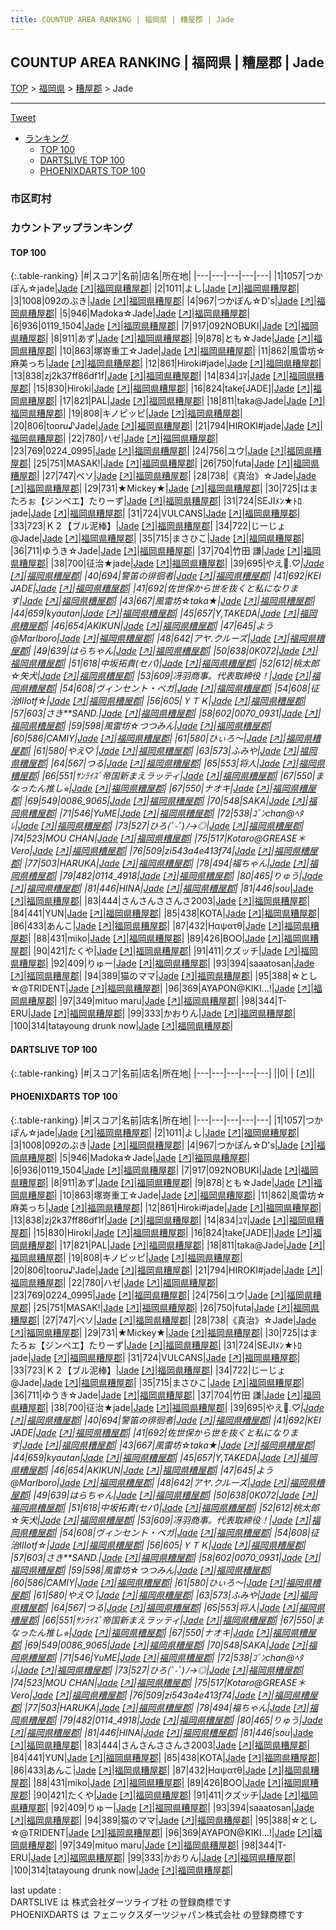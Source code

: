 ```yaml
---
title: COUNTUP AREA RANKING | 福岡県 | 糟屋郡 | Jade
---
```

## COUNTUP AREA RANKING | 福岡県 | 糟屋郡 | Jade

[TOP](/darts/rank/) > [福岡県](/darts/rank/福岡県/) > [糟屋郡](/darts/rank/福岡県/糟屋郡/) > Jade

___

<a href="https://twitter.com/share?ref_src=twsrc%5Etfw" data-text="COUNTUP AREA RANKING | 福岡県糟屋郡Jade" class="twitter-share-button" data-hashtags="DARTSLIVE,PHOENIXDARTS,darts,ダーツ" data-show-count="false">Tweet</a>

* [ランキング](#カウントアップランキング)
    * [TOP 100](#top-100)
    * [DARTSLIVE TOP 100](#dartslive-top-100)
    * [PHOENIXDARTS TOP 100](#phoenixdarts-top-100)

### 市区町村

<ul>

</ul>

### カウントアップランキング

#### TOP 100



{:.table-ranking}
|#|スコア|名前|店名|所在地|
|---|---|---|---|---|
|1|1057|<span class="rank-name-pd">つかぽん☆jade</span>|<a href="/darts/rank/shops/10288.html">Jade</a> <a href="https://vs.phoenixdarts.com/jp/shop/shopDetailInfo/s_10288?s_seq=10288">[↗]</a>|<a href="/darts/rank/福岡県/糟屋郡">福岡県糟屋郡</a>|
|2|1011|<span class="rank-name-pd">よし</span>|<a href="/darts/rank/shops/10288.html">Jade</a> <a href="https://vs.phoenixdarts.com/jp/shop/shopDetailInfo/s_10288?s_seq=10288">[↗]</a>|<a href="/darts/rank/福岡県/糟屋郡">福岡県糟屋郡</a>|
|3|1008|<span class="rank-name-pd">092のぶき</span>|<a href="/darts/rank/shops/10288.html">Jade</a> <a href="https://vs.phoenixdarts.com/jp/shop/shopDetailInfo/s_10288?s_seq=10288">[↗]</a>|<a href="/darts/rank/福岡県/糟屋郡">福岡県糟屋郡</a>|
|4|967|<span class="rank-name-pd">つかぽん☆D&#x27;s</span>|<a href="/darts/rank/shops/10288.html">Jade</a> <a href="https://vs.phoenixdarts.com/jp/shop/shopDetailInfo/s_10288?s_seq=10288">[↗]</a>|<a href="/darts/rank/福岡県/糟屋郡">福岡県糟屋郡</a>|
|5|946|<span class="rank-name-pd">Madoka☆Jade</span>|<a href="/darts/rank/shops/10288.html">Jade</a> <a href="https://vs.phoenixdarts.com/jp/shop/shopDetailInfo/s_10288?s_seq=10288">[↗]</a>|<a href="/darts/rank/福岡県/糟屋郡">福岡県糟屋郡</a>|
|6|936|<span class="rank-name-pd">0119_1504</span>|<a href="/darts/rank/shops/10288.html">Jade</a> <a href="https://vs.phoenixdarts.com/jp/shop/shopDetailInfo/s_10288?s_seq=10288">[↗]</a>|<a href="/darts/rank/福岡県/糟屋郡">福岡県糟屋郡</a>|
|7|917|<span class="rank-name-pd">092NOBUKI</span>|<a href="/darts/rank/shops/10288.html">Jade</a> <a href="https://vs.phoenixdarts.com/jp/shop/shopDetailInfo/s_10288?s_seq=10288">[↗]</a>|<a href="/darts/rank/福岡県/糟屋郡">福岡県糟屋郡</a>|
|8|911|<span class="rank-name-pd">あず</span>|<a href="/darts/rank/shops/10288.html">Jade</a> <a href="https://vs.phoenixdarts.com/jp/shop/shopDetailInfo/s_10288?s_seq=10288">[↗]</a>|<a href="/darts/rank/福岡県/糟屋郡">福岡県糟屋郡</a>|
|9|878|<span class="rank-name-pd">とも☆Jade</span>|<a href="/darts/rank/shops/10288.html">Jade</a> <a href="https://vs.phoenixdarts.com/jp/shop/shopDetailInfo/s_10288?s_seq=10288">[↗]</a>|<a href="/darts/rank/福岡県/糟屋郡">福岡県糟屋郡</a>|
|10|863|<span class="rank-name-pd">塚嵜重工☆Jade</span>|<a href="/darts/rank/shops/10288.html">Jade</a> <a href="https://vs.phoenixdarts.com/jp/shop/shopDetailInfo/s_10288?s_seq=10288">[↗]</a>|<a href="/darts/rank/福岡県/糟屋郡">福岡県糟屋郡</a>|
|11|862|<span class="rank-name-pd">風雷坊☆麻美っち</span>|<a href="/darts/rank/shops/10288.html">Jade</a> <a href="https://vs.phoenixdarts.com/jp/shop/shopDetailInfo/s_10288?s_seq=10288">[↗]</a>|<a href="/darts/rank/福岡県/糟屋郡">福岡県糟屋郡</a>|
|12|861|<span class="rank-name-pd">Hiroki#jade</span>|<a href="/darts/rank/shops/10288.html">Jade</a> <a href="https://vs.phoenixdarts.com/jp/shop/shopDetailInfo/s_10288?s_seq=10288">[↗]</a>|<a href="/darts/rank/福岡県/糟屋郡">福岡県糟屋郡</a>|
|13|838|<span class="rank-name-pd">zj2k37ff86df1f</span>|<a href="/darts/rank/shops/10288.html">Jade</a> <a href="https://vs.phoenixdarts.com/jp/shop/shopDetailInfo/s_10288?s_seq=10288">[↗]</a>|<a href="/darts/rank/福岡県/糟屋郡">福岡県糟屋郡</a>|
|14|834|<span class="rank-name-pd">ﾕﾏ</span>|<a href="/darts/rank/shops/10288.html">Jade</a> <a href="https://vs.phoenixdarts.com/jp/shop/shopDetailInfo/s_10288?s_seq=10288">[↗]</a>|<a href="/darts/rank/福岡県/糟屋郡">福岡県糟屋郡</a>|
|15|830|<span class="rank-name-pd">Hiroki</span>|<a href="/darts/rank/shops/10288.html">Jade</a> <a href="https://vs.phoenixdarts.com/jp/shop/shopDetailInfo/s_10288?s_seq=10288">[↗]</a>|<a href="/darts/rank/福岡県/糟屋郡">福岡県糟屋郡</a>|
|16|824|<span class="rank-name-pd">take[JADE]</span>|<a href="/darts/rank/shops/10288.html">Jade</a> <a href="https://vs.phoenixdarts.com/jp/shop/shopDetailInfo/s_10288?s_seq=10288">[↗]</a>|<a href="/darts/rank/福岡県/糟屋郡">福岡県糟屋郡</a>|
|17|821|<span class="rank-name-pd">PAL</span>|<a href="/darts/rank/shops/10288.html">Jade</a> <a href="https://vs.phoenixdarts.com/jp/shop/shopDetailInfo/s_10288?s_seq=10288">[↗]</a>|<a href="/darts/rank/福岡県/糟屋郡">福岡県糟屋郡</a>|
|18|811|<span class="rank-name-pd">taka@Jade</span>|<a href="/darts/rank/shops/10288.html">Jade</a> <a href="https://vs.phoenixdarts.com/jp/shop/shopDetailInfo/s_10288?s_seq=10288">[↗]</a>|<a href="/darts/rank/福岡県/糟屋郡">福岡県糟屋郡</a>|
|19|808|<span class="rank-name-pd">キノピッピ</span>|<a href="/darts/rank/shops/10288.html">Jade</a> <a href="https://vs.phoenixdarts.com/jp/shop/shopDetailInfo/s_10288?s_seq=10288">[↗]</a>|<a href="/darts/rank/福岡県/糟屋郡">福岡県糟屋郡</a>|
|20|806|<span class="rank-name-pd">tooru♪Jade</span>|<a href="/darts/rank/shops/10288.html">Jade</a> <a href="https://vs.phoenixdarts.com/jp/shop/shopDetailInfo/s_10288?s_seq=10288">[↗]</a>|<a href="/darts/rank/福岡県/糟屋郡">福岡県糟屋郡</a>|
|21|794|<span class="rank-name-pd">HIROKI#jade</span>|<a href="/darts/rank/shops/10288.html">Jade</a> <a href="https://vs.phoenixdarts.com/jp/shop/shopDetailInfo/s_10288?s_seq=10288">[↗]</a>|<a href="/darts/rank/福岡県/糟屋郡">福岡県糟屋郡</a>|
|22|780|<span class="rank-name-pd">ハゼ</span>|<a href="/darts/rank/shops/10288.html">Jade</a> <a href="https://vs.phoenixdarts.com/jp/shop/shopDetailInfo/s_10288?s_seq=10288">[↗]</a>|<a href="/darts/rank/福岡県/糟屋郡">福岡県糟屋郡</a>|
|23|769|<span class="rank-name-pd">0224_0995</span>|<a href="/darts/rank/shops/10288.html">Jade</a> <a href="https://vs.phoenixdarts.com/jp/shop/shopDetailInfo/s_10288?s_seq=10288">[↗]</a>|<a href="/darts/rank/福岡県/糟屋郡">福岡県糟屋郡</a>|
|24|756|<span class="rank-name-pd">ユウ</span>|<a href="/darts/rank/shops/10288.html">Jade</a> <a href="https://vs.phoenixdarts.com/jp/shop/shopDetailInfo/s_10288?s_seq=10288">[↗]</a>|<a href="/darts/rank/福岡県/糟屋郡">福岡県糟屋郡</a>|
|25|751|<span class="rank-name-pd">MASAK!</span>|<a href="/darts/rank/shops/10288.html">Jade</a> <a href="https://vs.phoenixdarts.com/jp/shop/shopDetailInfo/s_10288?s_seq=10288">[↗]</a>|<a href="/darts/rank/福岡県/糟屋郡">福岡県糟屋郡</a>|
|26|750|<span class="rank-name-pd">futa</span>|<a href="/darts/rank/shops/10288.html">Jade</a> <a href="https://vs.phoenixdarts.com/jp/shop/shopDetailInfo/s_10288?s_seq=10288">[↗]</a>|<a href="/darts/rank/福岡県/糟屋郡">福岡県糟屋郡</a>|
|27|747|<span class="rank-name-pd">ベソ</span>|<a href="/darts/rank/shops/10288.html">Jade</a> <a href="https://vs.phoenixdarts.com/jp/shop/shopDetailInfo/s_10288?s_seq=10288">[↗]</a>|<a href="/darts/rank/福岡県/糟屋郡">福岡県糟屋郡</a>|
|28|738|<span class="rank-name-pd">《真治》☆Jade</span>|<a href="/darts/rank/shops/10288.html">Jade</a> <a href="https://vs.phoenixdarts.com/jp/shop/shopDetailInfo/s_10288?s_seq=10288">[↗]</a>|<a href="/darts/rank/福岡県/糟屋郡">福岡県糟屋郡</a>|
|29|731|<span class="rank-name-pd">★Mickey★</span>|<a href="/darts/rank/shops/10288.html">Jade</a> <a href="https://vs.phoenixdarts.com/jp/shop/shopDetailInfo/s_10288?s_seq=10288">[↗]</a>|<a href="/darts/rank/福岡県/糟屋郡">福岡県糟屋郡</a>|
|30|725|<span class="rank-name-pd">はまたろぉ【ジンベエ】たりーず</span>|<a href="/darts/rank/shops/10288.html">Jade</a> <a href="https://vs.phoenixdarts.com/jp/shop/shopDetailInfo/s_10288?s_seq=10288">[↗]</a>|<a href="/darts/rank/福岡県/糟屋郡">福岡県糟屋郡</a>|
|31|724|<span class="rank-name-pd">SEJIﾒﾝ★ﾄﾛjade</span>|<a href="/darts/rank/shops/10288.html">Jade</a> <a href="https://vs.phoenixdarts.com/jp/shop/shopDetailInfo/s_10288?s_seq=10288">[↗]</a>|<a href="/darts/rank/福岡県/糟屋郡">福岡県糟屋郡</a>|
|31|724|<span class="rank-name-pd">VULCANS</span>|<a href="/darts/rank/shops/10288.html">Jade</a> <a href="https://vs.phoenixdarts.com/jp/shop/shopDetailInfo/s_10288?s_seq=10288">[↗]</a>|<a href="/darts/rank/福岡県/糟屋郡">福岡県糟屋郡</a>|
|33|723|<span class="rank-name-pd">Ｋ２【ブル泥棒】</span>|<a href="/darts/rank/shops/10288.html">Jade</a> <a href="https://vs.phoenixdarts.com/jp/shop/shopDetailInfo/s_10288?s_seq=10288">[↗]</a>|<a href="/darts/rank/福岡県/糟屋郡">福岡県糟屋郡</a>|
|34|722|<span class="rank-name-pd">じーじょ@Jade</span>|<a href="/darts/rank/shops/10288.html">Jade</a> <a href="https://vs.phoenixdarts.com/jp/shop/shopDetailInfo/s_10288?s_seq=10288">[↗]</a>|<a href="/darts/rank/福岡県/糟屋郡">福岡県糟屋郡</a>|
|35|715|<span class="rank-name-pd">まさひこ</span>|<a href="/darts/rank/shops/10288.html">Jade</a> <a href="https://vs.phoenixdarts.com/jp/shop/shopDetailInfo/s_10288?s_seq=10288">[↗]</a>|<a href="/darts/rank/福岡県/糟屋郡">福岡県糟屋郡</a>|
|36|711|<span class="rank-name-pd">ゆうき☆Jade</span>|<a href="/darts/rank/shops/10288.html">Jade</a> <a href="https://vs.phoenixdarts.com/jp/shop/shopDetailInfo/s_10288?s_seq=10288">[↗]</a>|<a href="/darts/rank/福岡県/糟屋郡">福岡県糟屋郡</a>|
|37|704|<span class="rank-name-pd"><span class="pro-icon-pd"></span>竹田 謙</span>|<a href="/darts/rank/shops/10288.html">Jade</a> <a href="https://vs.phoenixdarts.com/jp/shop/shopDetailInfo/s_10288?s_seq=10288">[↗]</a>|<a href="/darts/rank/福岡県/糟屋郡">福岡県糟屋郡</a>|
|38|700|<span class="rank-name-pd">征治★jade</span>|<a href="/darts/rank/shops/10288.html">Jade</a> <a href="https://vs.phoenixdarts.com/jp/shop/shopDetailInfo/s_10288?s_seq=10288">[↗]</a>|<a href="/darts/rank/福岡県/糟屋郡">福岡県糟屋郡</a>|
|39|695|<span class="rank-name-pd">やえ🌼.*♡</span>|<a href="/darts/rank/shops/10288.html">Jade</a> <a href="https://vs.phoenixdarts.com/jp/shop/shopDetailInfo/s_10288?s_seq=10288">[↗]</a>|<a href="/darts/rank/福岡県/糟屋郡">福岡県糟屋郡</a>|
|40|694|<span class="rank-name-pd">警笛の徘徊者</span>|<a href="/darts/rank/shops/10288.html">Jade</a> <a href="https://vs.phoenixdarts.com/jp/shop/shopDetailInfo/s_10288?s_seq=10288">[↗]</a>|<a href="/darts/rank/福岡県/糟屋郡">福岡県糟屋郡</a>|
|41|692|<span class="rank-name-pd">KEI JADE</span>|<a href="/darts/rank/shops/10288.html">Jade</a> <a href="https://vs.phoenixdarts.com/jp/shop/shopDetailInfo/s_10288?s_seq=10288">[↗]</a>|<a href="/darts/rank/福岡県/糟屋郡">福岡県糟屋郡</a>|
|41|692|<span class="rank-name-pd">佐世保から世を抜くと私になります</span>|<a href="/darts/rank/shops/10288.html">Jade</a> <a href="https://vs.phoenixdarts.com/jp/shop/shopDetailInfo/s_10288?s_seq=10288">[↗]</a>|<a href="/darts/rank/福岡県/糟屋郡">福岡県糟屋郡</a>|
|43|667|<span class="rank-name-pd">風雷坊☆taka★</span>|<a href="/darts/rank/shops/10288.html">Jade</a> <a href="https://vs.phoenixdarts.com/jp/shop/shopDetailInfo/s_10288?s_seq=10288">[↗]</a>|<a href="/darts/rank/福岡県/糟屋郡">福岡県糟屋郡</a>|
|44|659|<span class="rank-name-pd">kyautan</span>|<a href="/darts/rank/shops/10288.html">Jade</a> <a href="https://vs.phoenixdarts.com/jp/shop/shopDetailInfo/s_10288?s_seq=10288">[↗]</a>|<a href="/darts/rank/福岡県/糟屋郡">福岡県糟屋郡</a>|
|45|657|<span class="rank-name-pd">Y,TAKEDA</span>|<a href="/darts/rank/shops/10288.html">Jade</a> <a href="https://vs.phoenixdarts.com/jp/shop/shopDetailInfo/s_10288?s_seq=10288">[↗]</a>|<a href="/darts/rank/福岡県/糟屋郡">福岡県糟屋郡</a>|
|46|654|<span class="rank-name-pd">AKIKUN</span>|<a href="/darts/rank/shops/10288.html">Jade</a> <a href="https://vs.phoenixdarts.com/jp/shop/shopDetailInfo/s_10288?s_seq=10288">[↗]</a>|<a href="/darts/rank/福岡県/糟屋郡">福岡県糟屋郡</a>|
|47|645|<span class="rank-name-pd">よう@Marlboro</span>|<a href="/darts/rank/shops/10288.html">Jade</a> <a href="https://vs.phoenixdarts.com/jp/shop/shopDetailInfo/s_10288?s_seq=10288">[↗]</a>|<a href="/darts/rank/福岡県/糟屋郡">福岡県糟屋郡</a>|
|48|642|<span class="rank-name-pd">アヤ.クルーズ</span>|<a href="/darts/rank/shops/10288.html">Jade</a> <a href="https://vs.phoenixdarts.com/jp/shop/shopDetailInfo/s_10288?s_seq=10288">[↗]</a>|<a href="/darts/rank/福岡県/糟屋郡">福岡県糟屋郡</a>|
|49|639|<span class="rank-name-pd">はらちゃん</span>|<a href="/darts/rank/shops/10288.html">Jade</a> <a href="https://vs.phoenixdarts.com/jp/shop/shopDetailInfo/s_10288?s_seq=10288">[↗]</a>|<a href="/darts/rank/福岡県/糟屋郡">福岡県糟屋郡</a>|
|50|638|<span class="rank-name-pd">0K072</span>|<a href="/darts/rank/shops/10288.html">Jade</a> <a href="https://vs.phoenixdarts.com/jp/shop/shopDetailInfo/s_10288?s_seq=10288">[↗]</a>|<a href="/darts/rank/福岡県/糟屋郡">福岡県糟屋郡</a>|
|51|618|<span class="rank-name-pd">中坂拓貴(セパ)</span>|<a href="/darts/rank/shops/10288.html">Jade</a> <a href="https://vs.phoenixdarts.com/jp/shop/shopDetailInfo/s_10288?s_seq=10288">[↗]</a>|<a href="/darts/rank/福岡県/糟屋郡">福岡県糟屋郡</a>|
|52|612|<span class="rank-name-pd">桃太郎☆矢犬</span>|<a href="/darts/rank/shops/10288.html">Jade</a> <a href="https://vs.phoenixdarts.com/jp/shop/shopDetailInfo/s_10288?s_seq=10288">[↗]</a>|<a href="/darts/rank/福岡県/糟屋郡">福岡県糟屋郡</a>|
|53|609|<span class="rank-name-pd">冴羽商事。代表取締役！</span>|<a href="/darts/rank/shops/10288.html">Jade</a> <a href="https://vs.phoenixdarts.com/jp/shop/shopDetailInfo/s_10288?s_seq=10288">[↗]</a>|<a href="/darts/rank/福岡県/糟屋郡">福岡県糟屋郡</a>|
|54|608|<span class="rank-name-pd">ヴィンセント・ベガ</span>|<a href="/darts/rank/shops/10288.html">Jade</a> <a href="https://vs.phoenixdarts.com/jp/shop/shopDetailInfo/s_10288?s_seq=10288">[↗]</a>|<a href="/darts/rank/福岡県/糟屋郡">福岡県糟屋郡</a>|
|54|608|<span class="rank-name-pd">征治IIIotf☆</span>|<a href="/darts/rank/shops/10288.html">Jade</a> <a href="https://vs.phoenixdarts.com/jp/shop/shopDetailInfo/s_10288?s_seq=10288">[↗]</a>|<a href="/darts/rank/福岡県/糟屋郡">福岡県糟屋郡</a>|
|56|605|<span class="rank-name-pd">ＹＴＫ</span>|<a href="/darts/rank/shops/10288.html">Jade</a> <a href="https://vs.phoenixdarts.com/jp/shop/shopDetailInfo/s_10288?s_seq=10288">[↗]</a>|<a href="/darts/rank/福岡県/糟屋郡">福岡県糟屋郡</a>|
|57|603|<span class="rank-name-pd">さき**SAND.</span>|<a href="/darts/rank/shops/10288.html">Jade</a> <a href="https://vs.phoenixdarts.com/jp/shop/shopDetailInfo/s_10288?s_seq=10288">[↗]</a>|<a href="/darts/rank/福岡県/糟屋郡">福岡県糟屋郡</a>|
|58|602|<span class="rank-name-pd">0070_0931</span>|<a href="/darts/rank/shops/10288.html">Jade</a> <a href="https://vs.phoenixdarts.com/jp/shop/shopDetailInfo/s_10288?s_seq=10288">[↗]</a>|<a href="/darts/rank/福岡県/糟屋郡">福岡県糟屋郡</a>|
|59|598|<span class="rank-name-pd">風雷坊☆つつみん</span>|<a href="/darts/rank/shops/10288.html">Jade</a> <a href="https://vs.phoenixdarts.com/jp/shop/shopDetailInfo/s_10288?s_seq=10288">[↗]</a>|<a href="/darts/rank/福岡県/糟屋郡">福岡県糟屋郡</a>|
|60|586|<span class="rank-name-pd">CAMIY</span>|<a href="/darts/rank/shops/10288.html">Jade</a> <a href="https://vs.phoenixdarts.com/jp/shop/shopDetailInfo/s_10288?s_seq=10288">[↗]</a>|<a href="/darts/rank/福岡県/糟屋郡">福岡県糟屋郡</a>|
|61|580|<span class="rank-name-pd">ひぃろ～</span>|<a href="/darts/rank/shops/10288.html">Jade</a> <a href="https://vs.phoenixdarts.com/jp/shop/shopDetailInfo/s_10288?s_seq=10288">[↗]</a>|<a href="/darts/rank/福岡県/糟屋郡">福岡県糟屋郡</a>|
|61|580|<span class="rank-name-pd">やえ♡ᐝ</span>|<a href="/darts/rank/shops/10288.html">Jade</a> <a href="https://vs.phoenixdarts.com/jp/shop/shopDetailInfo/s_10288?s_seq=10288">[↗]</a>|<a href="/darts/rank/福岡県/糟屋郡">福岡県糟屋郡</a>|
|63|573|<span class="rank-name-pd">ふみや</span>|<a href="/darts/rank/shops/10288.html">Jade</a> <a href="https://vs.phoenixdarts.com/jp/shop/shopDetailInfo/s_10288?s_seq=10288">[↗]</a>|<a href="/darts/rank/福岡県/糟屋郡">福岡県糟屋郡</a>|
|64|567|<span class="rank-name-pd">つる</span>|<a href="/darts/rank/shops/10288.html">Jade</a> <a href="https://vs.phoenixdarts.com/jp/shop/shopDetailInfo/s_10288?s_seq=10288">[↗]</a>|<a href="/darts/rank/福岡県/糟屋郡">福岡県糟屋郡</a>|
|65|553|<span class="rank-name-pd">将人</span>|<a href="/darts/rank/shops/10288.html">Jade</a> <a href="https://vs.phoenixdarts.com/jp/shop/shopDetailInfo/s_10288?s_seq=10288">[↗]</a>|<a href="/darts/rank/福岡県/糟屋郡">福岡県糟屋郡</a>|
|66|551|<span class="rank-name-pd">ｻﾝﾗｲｽﾞ帝国新まえラッティ</span>|<a href="/darts/rank/shops/10288.html">Jade</a> <a href="https://vs.phoenixdarts.com/jp/shop/shopDetailInfo/s_10288?s_seq=10288">[↗]</a>|<a href="/darts/rank/福岡県/糟屋郡">福岡県糟屋郡</a>|
|67|550|<span class="rank-name-pd">まなったん推し⭐︎</span>|<a href="/darts/rank/shops/10288.html">Jade</a> <a href="https://vs.phoenixdarts.com/jp/shop/shopDetailInfo/s_10288?s_seq=10288">[↗]</a>|<a href="/darts/rank/福岡県/糟屋郡">福岡県糟屋郡</a>|
|67|550|<span class="rank-name-pd">ナオキ</span>|<a href="/darts/rank/shops/10288.html">Jade</a> <a href="https://vs.phoenixdarts.com/jp/shop/shopDetailInfo/s_10288?s_seq=10288">[↗]</a>|<a href="/darts/rank/福岡県/糟屋郡">福岡県糟屋郡</a>|
|69|549|<span class="rank-name-pd">0086_9065</span>|<a href="/darts/rank/shops/10288.html">Jade</a> <a href="https://vs.phoenixdarts.com/jp/shop/shopDetailInfo/s_10288?s_seq=10288">[↗]</a>|<a href="/darts/rank/福岡県/糟屋郡">福岡県糟屋郡</a>|
|70|548|<span class="rank-name-pd">SAKA</span>|<a href="/darts/rank/shops/10288.html">Jade</a> <a href="https://vs.phoenixdarts.com/jp/shop/shopDetailInfo/s_10288?s_seq=10288">[↗]</a>|<a href="/darts/rank/福岡県/糟屋郡">福岡県糟屋郡</a>|
|71|546|<span class="rank-name-pd">YuME</span>|<a href="/darts/rank/shops/10288.html">Jade</a> <a href="https://vs.phoenixdarts.com/jp/shop/shopDetailInfo/s_10288?s_seq=10288">[↗]</a>|<a href="/darts/rank/福岡県/糟屋郡">福岡県糟屋郡</a>|
|72|538|<span class="rank-name-pd">ｺﾞﾝchan@ﾍﾀﾚ</span>|<a href="/darts/rank/shops/10288.html">Jade</a> <a href="https://vs.phoenixdarts.com/jp/shop/shopDetailInfo/s_10288?s_seq=10288">[↗]</a>|<a href="/darts/rank/福岡県/糟屋郡">福岡県糟屋郡</a>|
|73|527|<span class="rank-name-pd">ひろ(ﾟ-ﾟ)ﾉ→◎</span>|<a href="/darts/rank/shops/10288.html">Jade</a> <a href="https://vs.phoenixdarts.com/jp/shop/shopDetailInfo/s_10288?s_seq=10288">[↗]</a>|<a href="/darts/rank/福岡県/糟屋郡">福岡県糟屋郡</a>|
|74|523|<span class="rank-name-pd">MOU CHAN</span>|<a href="/darts/rank/shops/10288.html">Jade</a> <a href="https://vs.phoenixdarts.com/jp/shop/shopDetailInfo/s_10288?s_seq=10288">[↗]</a>|<a href="/darts/rank/福岡県/糟屋郡">福岡県糟屋郡</a>|
|75|517|<span class="rank-name-pd">Kotaro@GREASE＊Vero</span>|<a href="/darts/rank/shops/10288.html">Jade</a> <a href="https://vs.phoenixdarts.com/jp/shop/shopDetailInfo/s_10288?s_seq=10288">[↗]</a>|<a href="/darts/rank/福岡県/糟屋郡">福岡県糟屋郡</a>|
|76|509|<span class="rank-name-pd">zi543a4e413f74</span>|<a href="/darts/rank/shops/10288.html">Jade</a> <a href="https://vs.phoenixdarts.com/jp/shop/shopDetailInfo/s_10288?s_seq=10288">[↗]</a>|<a href="/darts/rank/福岡県/糟屋郡">福岡県糟屋郡</a>|
|77|503|<span class="rank-name-pd">HARUKA</span>|<a href="/darts/rank/shops/10288.html">Jade</a> <a href="https://vs.phoenixdarts.com/jp/shop/shopDetailInfo/s_10288?s_seq=10288">[↗]</a>|<a href="/darts/rank/福岡県/糟屋郡">福岡県糟屋郡</a>|
|78|494|<span class="rank-name-pd">福ちゃん</span>|<a href="/darts/rank/shops/10288.html">Jade</a> <a href="https://vs.phoenixdarts.com/jp/shop/shopDetailInfo/s_10288?s_seq=10288">[↗]</a>|<a href="/darts/rank/福岡県/糟屋郡">福岡県糟屋郡</a>|
|79|482|<span class="rank-name-pd">0114_4918</span>|<a href="/darts/rank/shops/10288.html">Jade</a> <a href="https://vs.phoenixdarts.com/jp/shop/shopDetailInfo/s_10288?s_seq=10288">[↗]</a>|<a href="/darts/rank/福岡県/糟屋郡">福岡県糟屋郡</a>|
|80|465|<span class="rank-name-pd">りゅう</span>|<a href="/darts/rank/shops/10288.html">Jade</a> <a href="https://vs.phoenixdarts.com/jp/shop/shopDetailInfo/s_10288?s_seq=10288">[↗]</a>|<a href="/darts/rank/福岡県/糟屋郡">福岡県糟屋郡</a>|
|81|446|<span class="rank-name-pd">HINA</span>|<a href="/darts/rank/shops/10288.html">Jade</a> <a href="https://vs.phoenixdarts.com/jp/shop/shopDetailInfo/s_10288?s_seq=10288">[↗]</a>|<a href="/darts/rank/福岡県/糟屋郡">福岡県糟屋郡</a>|
|81|446|<span class="rank-name-pd">sou*</span>|<a href="/darts/rank/shops/10288.html">Jade</a> <a href="https://vs.phoenixdarts.com/jp/shop/shopDetailInfo/s_10288?s_seq=10288">[↗]</a>|<a href="/darts/rank/福岡県/糟屋郡">福岡県糟屋郡</a>|
|83|444|<span class="rank-name-pd">さんさんささんさ2003</span>|<a href="/darts/rank/shops/10288.html">Jade</a> <a href="https://vs.phoenixdarts.com/jp/shop/shopDetailInfo/s_10288?s_seq=10288">[↗]</a>|<a href="/darts/rank/福岡県/糟屋郡">福岡県糟屋郡</a>|
|84|441|<span class="rank-name-pd">YUN</span>|<a href="/darts/rank/shops/10288.html">Jade</a> <a href="https://vs.phoenixdarts.com/jp/shop/shopDetailInfo/s_10288?s_seq=10288">[↗]</a>|<a href="/darts/rank/福岡県/糟屋郡">福岡県糟屋郡</a>|
|85|438|<span class="rank-name-pd">KOTA</span>|<a href="/darts/rank/shops/10288.html">Jade</a> <a href="https://vs.phoenixdarts.com/jp/shop/shopDetailInfo/s_10288?s_seq=10288">[↗]</a>|<a href="/darts/rank/福岡県/糟屋郡">福岡県糟屋郡</a>|
|86|433|<span class="rank-name-pd">あんこ</span>|<a href="/darts/rank/shops/10288.html">Jade</a> <a href="https://vs.phoenixdarts.com/jp/shop/shopDetailInfo/s_10288?s_seq=10288">[↗]</a>|<a href="/darts/rank/福岡県/糟屋郡">福岡県糟屋郡</a>|
|87|432|<span class="rank-name-pd">Hαψατθ</span>|<a href="/darts/rank/shops/10288.html">Jade</a> <a href="https://vs.phoenixdarts.com/jp/shop/shopDetailInfo/s_10288?s_seq=10288">[↗]</a>|<a href="/darts/rank/福岡県/糟屋郡">福岡県糟屋郡</a>|
|88|431|<span class="rank-name-pd">miko</span>|<a href="/darts/rank/shops/10288.html">Jade</a> <a href="https://vs.phoenixdarts.com/jp/shop/shopDetailInfo/s_10288?s_seq=10288">[↗]</a>|<a href="/darts/rank/福岡県/糟屋郡">福岡県糟屋郡</a>|
|89|426|<span class="rank-name-pd">BOO</span>|<a href="/darts/rank/shops/10288.html">Jade</a> <a href="https://vs.phoenixdarts.com/jp/shop/shopDetailInfo/s_10288?s_seq=10288">[↗]</a>|<a href="/darts/rank/福岡県/糟屋郡">福岡県糟屋郡</a>|
|90|421|<span class="rank-name-pd">たくや</span>|<a href="/darts/rank/shops/10288.html">Jade</a> <a href="https://vs.phoenixdarts.com/jp/shop/shopDetailInfo/s_10288?s_seq=10288">[↗]</a>|<a href="/darts/rank/福岡県/糟屋郡">福岡県糟屋郡</a>|
|91|411|<span class="rank-name-pd">クズッチ</span>|<a href="/darts/rank/shops/10288.html">Jade</a> <a href="https://vs.phoenixdarts.com/jp/shop/shopDetailInfo/s_10288?s_seq=10288">[↗]</a>|<a href="/darts/rank/福岡県/糟屋郡">福岡県糟屋郡</a>|
|92|409|<span class="rank-name-pd">りゅー</span>|<a href="/darts/rank/shops/10288.html">Jade</a> <a href="https://vs.phoenixdarts.com/jp/shop/shopDetailInfo/s_10288?s_seq=10288">[↗]</a>|<a href="/darts/rank/福岡県/糟屋郡">福岡県糟屋郡</a>|
|93|394|<span class="rank-name-pd">saaatosan</span>|<a href="/darts/rank/shops/10288.html">Jade</a> <a href="https://vs.phoenixdarts.com/jp/shop/shopDetailInfo/s_10288?s_seq=10288">[↗]</a>|<a href="/darts/rank/福岡県/糟屋郡">福岡県糟屋郡</a>|
|94|389|<span class="rank-name-pd">猫のママ</span>|<a href="/darts/rank/shops/10288.html">Jade</a> <a href="https://vs.phoenixdarts.com/jp/shop/shopDetailInfo/s_10288?s_seq=10288">[↗]</a>|<a href="/darts/rank/福岡県/糟屋郡">福岡県糟屋郡</a>|
|95|388|<span class="rank-name-pd">☆とし☆@TRIDENT</span>|<a href="/darts/rank/shops/10288.html">Jade</a> <a href="https://vs.phoenixdarts.com/jp/shop/shopDetailInfo/s_10288?s_seq=10288">[↗]</a>|<a href="/darts/rank/福岡県/糟屋郡">福岡県糟屋郡</a>|
|96|369|<span class="rank-name-pd">AYAPON@KIKI...!</span>|<a href="/darts/rank/shops/10288.html">Jade</a> <a href="https://vs.phoenixdarts.com/jp/shop/shopDetailInfo/s_10288?s_seq=10288">[↗]</a>|<a href="/darts/rank/福岡県/糟屋郡">福岡県糟屋郡</a>|
|97|349|<span class="rank-name-pd">mituo maru</span>|<a href="/darts/rank/shops/10288.html">Jade</a> <a href="https://vs.phoenixdarts.com/jp/shop/shopDetailInfo/s_10288?s_seq=10288">[↗]</a>|<a href="/darts/rank/福岡県/糟屋郡">福岡県糟屋郡</a>|
|98|344|<span class="rank-name-pd">T-ERU</span>|<a href="/darts/rank/shops/10288.html">Jade</a> <a href="https://vs.phoenixdarts.com/jp/shop/shopDetailInfo/s_10288?s_seq=10288">[↗]</a>|<a href="/darts/rank/福岡県/糟屋郡">福岡県糟屋郡</a>|
|99|333|<span class="rank-name-pd">かおりん</span>|<a href="/darts/rank/shops/10288.html">Jade</a> <a href="https://vs.phoenixdarts.com/jp/shop/shopDetailInfo/s_10288?s_seq=10288">[↗]</a>|<a href="/darts/rank/福岡県/糟屋郡">福岡県糟屋郡</a>|
|100|314|<span class="rank-name-pd">tatayoung drunk now</span>|<a href="/darts/rank/shops/10288.html">Jade</a> <a href="https://vs.phoenixdarts.com/jp/shop/shopDetailInfo/s_10288?s_seq=10288">[↗]</a>|<a href="/darts/rank/福岡県/糟屋郡">福岡県糟屋郡</a>|


#### DARTSLIVE TOP 100



{:.table-ranking}
|#|スコア|名前|店名|所在地|
|---|---|---|---|---|
||0|<span class="rank-name-dl"> </span>|<a href="/darts/rank/shops/.html"></a> <a href="">[↗]</a>|<a href="/darts/rank//"></a>|


#### PHOENIXDARTS TOP 100



{:.table-ranking}
|#|スコア|名前|店名|所在地|
|---|---|---|---|---|
|1|1057|<span class="rank-name-pd">つかぽん☆jade</span>|<a href="/darts/rank/shops/10288.html">Jade</a> <a href="https://vs.phoenixdarts.com/jp/shop/shopDetailInfo/s_10288?s_seq=10288">[↗]</a>|<a href="/darts/rank/福岡県/糟屋郡">福岡県糟屋郡</a>|
|2|1011|<span class="rank-name-pd">よし</span>|<a href="/darts/rank/shops/10288.html">Jade</a> <a href="https://vs.phoenixdarts.com/jp/shop/shopDetailInfo/s_10288?s_seq=10288">[↗]</a>|<a href="/darts/rank/福岡県/糟屋郡">福岡県糟屋郡</a>|
|3|1008|<span class="rank-name-pd">092のぶき</span>|<a href="/darts/rank/shops/10288.html">Jade</a> <a href="https://vs.phoenixdarts.com/jp/shop/shopDetailInfo/s_10288?s_seq=10288">[↗]</a>|<a href="/darts/rank/福岡県/糟屋郡">福岡県糟屋郡</a>|
|4|967|<span class="rank-name-pd">つかぽん☆D&#x27;s</span>|<a href="/darts/rank/shops/10288.html">Jade</a> <a href="https://vs.phoenixdarts.com/jp/shop/shopDetailInfo/s_10288?s_seq=10288">[↗]</a>|<a href="/darts/rank/福岡県/糟屋郡">福岡県糟屋郡</a>|
|5|946|<span class="rank-name-pd">Madoka☆Jade</span>|<a href="/darts/rank/shops/10288.html">Jade</a> <a href="https://vs.phoenixdarts.com/jp/shop/shopDetailInfo/s_10288?s_seq=10288">[↗]</a>|<a href="/darts/rank/福岡県/糟屋郡">福岡県糟屋郡</a>|
|6|936|<span class="rank-name-pd">0119_1504</span>|<a href="/darts/rank/shops/10288.html">Jade</a> <a href="https://vs.phoenixdarts.com/jp/shop/shopDetailInfo/s_10288?s_seq=10288">[↗]</a>|<a href="/darts/rank/福岡県/糟屋郡">福岡県糟屋郡</a>|
|7|917|<span class="rank-name-pd">092NOBUKI</span>|<a href="/darts/rank/shops/10288.html">Jade</a> <a href="https://vs.phoenixdarts.com/jp/shop/shopDetailInfo/s_10288?s_seq=10288">[↗]</a>|<a href="/darts/rank/福岡県/糟屋郡">福岡県糟屋郡</a>|
|8|911|<span class="rank-name-pd">あず</span>|<a href="/darts/rank/shops/10288.html">Jade</a> <a href="https://vs.phoenixdarts.com/jp/shop/shopDetailInfo/s_10288?s_seq=10288">[↗]</a>|<a href="/darts/rank/福岡県/糟屋郡">福岡県糟屋郡</a>|
|9|878|<span class="rank-name-pd">とも☆Jade</span>|<a href="/darts/rank/shops/10288.html">Jade</a> <a href="https://vs.phoenixdarts.com/jp/shop/shopDetailInfo/s_10288?s_seq=10288">[↗]</a>|<a href="/darts/rank/福岡県/糟屋郡">福岡県糟屋郡</a>|
|10|863|<span class="rank-name-pd">塚嵜重工☆Jade</span>|<a href="/darts/rank/shops/10288.html">Jade</a> <a href="https://vs.phoenixdarts.com/jp/shop/shopDetailInfo/s_10288?s_seq=10288">[↗]</a>|<a href="/darts/rank/福岡県/糟屋郡">福岡県糟屋郡</a>|
|11|862|<span class="rank-name-pd">風雷坊☆麻美っち</span>|<a href="/darts/rank/shops/10288.html">Jade</a> <a href="https://vs.phoenixdarts.com/jp/shop/shopDetailInfo/s_10288?s_seq=10288">[↗]</a>|<a href="/darts/rank/福岡県/糟屋郡">福岡県糟屋郡</a>|
|12|861|<span class="rank-name-pd">Hiroki#jade</span>|<a href="/darts/rank/shops/10288.html">Jade</a> <a href="https://vs.phoenixdarts.com/jp/shop/shopDetailInfo/s_10288?s_seq=10288">[↗]</a>|<a href="/darts/rank/福岡県/糟屋郡">福岡県糟屋郡</a>|
|13|838|<span class="rank-name-pd">zj2k37ff86df1f</span>|<a href="/darts/rank/shops/10288.html">Jade</a> <a href="https://vs.phoenixdarts.com/jp/shop/shopDetailInfo/s_10288?s_seq=10288">[↗]</a>|<a href="/darts/rank/福岡県/糟屋郡">福岡県糟屋郡</a>|
|14|834|<span class="rank-name-pd">ﾕﾏ</span>|<a href="/darts/rank/shops/10288.html">Jade</a> <a href="https://vs.phoenixdarts.com/jp/shop/shopDetailInfo/s_10288?s_seq=10288">[↗]</a>|<a href="/darts/rank/福岡県/糟屋郡">福岡県糟屋郡</a>|
|15|830|<span class="rank-name-pd">Hiroki</span>|<a href="/darts/rank/shops/10288.html">Jade</a> <a href="https://vs.phoenixdarts.com/jp/shop/shopDetailInfo/s_10288?s_seq=10288">[↗]</a>|<a href="/darts/rank/福岡県/糟屋郡">福岡県糟屋郡</a>|
|16|824|<span class="rank-name-pd">take[JADE]</span>|<a href="/darts/rank/shops/10288.html">Jade</a> <a href="https://vs.phoenixdarts.com/jp/shop/shopDetailInfo/s_10288?s_seq=10288">[↗]</a>|<a href="/darts/rank/福岡県/糟屋郡">福岡県糟屋郡</a>|
|17|821|<span class="rank-name-pd">PAL</span>|<a href="/darts/rank/shops/10288.html">Jade</a> <a href="https://vs.phoenixdarts.com/jp/shop/shopDetailInfo/s_10288?s_seq=10288">[↗]</a>|<a href="/darts/rank/福岡県/糟屋郡">福岡県糟屋郡</a>|
|18|811|<span class="rank-name-pd">taka@Jade</span>|<a href="/darts/rank/shops/10288.html">Jade</a> <a href="https://vs.phoenixdarts.com/jp/shop/shopDetailInfo/s_10288?s_seq=10288">[↗]</a>|<a href="/darts/rank/福岡県/糟屋郡">福岡県糟屋郡</a>|
|19|808|<span class="rank-name-pd">キノピッピ</span>|<a href="/darts/rank/shops/10288.html">Jade</a> <a href="https://vs.phoenixdarts.com/jp/shop/shopDetailInfo/s_10288?s_seq=10288">[↗]</a>|<a href="/darts/rank/福岡県/糟屋郡">福岡県糟屋郡</a>|
|20|806|<span class="rank-name-pd">tooru♪Jade</span>|<a href="/darts/rank/shops/10288.html">Jade</a> <a href="https://vs.phoenixdarts.com/jp/shop/shopDetailInfo/s_10288?s_seq=10288">[↗]</a>|<a href="/darts/rank/福岡県/糟屋郡">福岡県糟屋郡</a>|
|21|794|<span class="rank-name-pd">HIROKI#jade</span>|<a href="/darts/rank/shops/10288.html">Jade</a> <a href="https://vs.phoenixdarts.com/jp/shop/shopDetailInfo/s_10288?s_seq=10288">[↗]</a>|<a href="/darts/rank/福岡県/糟屋郡">福岡県糟屋郡</a>|
|22|780|<span class="rank-name-pd">ハゼ</span>|<a href="/darts/rank/shops/10288.html">Jade</a> <a href="https://vs.phoenixdarts.com/jp/shop/shopDetailInfo/s_10288?s_seq=10288">[↗]</a>|<a href="/darts/rank/福岡県/糟屋郡">福岡県糟屋郡</a>|
|23|769|<span class="rank-name-pd">0224_0995</span>|<a href="/darts/rank/shops/10288.html">Jade</a> <a href="https://vs.phoenixdarts.com/jp/shop/shopDetailInfo/s_10288?s_seq=10288">[↗]</a>|<a href="/darts/rank/福岡県/糟屋郡">福岡県糟屋郡</a>|
|24|756|<span class="rank-name-pd">ユウ</span>|<a href="/darts/rank/shops/10288.html">Jade</a> <a href="https://vs.phoenixdarts.com/jp/shop/shopDetailInfo/s_10288?s_seq=10288">[↗]</a>|<a href="/darts/rank/福岡県/糟屋郡">福岡県糟屋郡</a>|
|25|751|<span class="rank-name-pd">MASAK!</span>|<a href="/darts/rank/shops/10288.html">Jade</a> <a href="https://vs.phoenixdarts.com/jp/shop/shopDetailInfo/s_10288?s_seq=10288">[↗]</a>|<a href="/darts/rank/福岡県/糟屋郡">福岡県糟屋郡</a>|
|26|750|<span class="rank-name-pd">futa</span>|<a href="/darts/rank/shops/10288.html">Jade</a> <a href="https://vs.phoenixdarts.com/jp/shop/shopDetailInfo/s_10288?s_seq=10288">[↗]</a>|<a href="/darts/rank/福岡県/糟屋郡">福岡県糟屋郡</a>|
|27|747|<span class="rank-name-pd">ベソ</span>|<a href="/darts/rank/shops/10288.html">Jade</a> <a href="https://vs.phoenixdarts.com/jp/shop/shopDetailInfo/s_10288?s_seq=10288">[↗]</a>|<a href="/darts/rank/福岡県/糟屋郡">福岡県糟屋郡</a>|
|28|738|<span class="rank-name-pd">《真治》☆Jade</span>|<a href="/darts/rank/shops/10288.html">Jade</a> <a href="https://vs.phoenixdarts.com/jp/shop/shopDetailInfo/s_10288?s_seq=10288">[↗]</a>|<a href="/darts/rank/福岡県/糟屋郡">福岡県糟屋郡</a>|
|29|731|<span class="rank-name-pd">★Mickey★</span>|<a href="/darts/rank/shops/10288.html">Jade</a> <a href="https://vs.phoenixdarts.com/jp/shop/shopDetailInfo/s_10288?s_seq=10288">[↗]</a>|<a href="/darts/rank/福岡県/糟屋郡">福岡県糟屋郡</a>|
|30|725|<span class="rank-name-pd">はまたろぉ【ジンベエ】たりーず</span>|<a href="/darts/rank/shops/10288.html">Jade</a> <a href="https://vs.phoenixdarts.com/jp/shop/shopDetailInfo/s_10288?s_seq=10288">[↗]</a>|<a href="/darts/rank/福岡県/糟屋郡">福岡県糟屋郡</a>|
|31|724|<span class="rank-name-pd">SEJIﾒﾝ★ﾄﾛjade</span>|<a href="/darts/rank/shops/10288.html">Jade</a> <a href="https://vs.phoenixdarts.com/jp/shop/shopDetailInfo/s_10288?s_seq=10288">[↗]</a>|<a href="/darts/rank/福岡県/糟屋郡">福岡県糟屋郡</a>|
|31|724|<span class="rank-name-pd">VULCANS</span>|<a href="/darts/rank/shops/10288.html">Jade</a> <a href="https://vs.phoenixdarts.com/jp/shop/shopDetailInfo/s_10288?s_seq=10288">[↗]</a>|<a href="/darts/rank/福岡県/糟屋郡">福岡県糟屋郡</a>|
|33|723|<span class="rank-name-pd">Ｋ２【ブル泥棒】</span>|<a href="/darts/rank/shops/10288.html">Jade</a> <a href="https://vs.phoenixdarts.com/jp/shop/shopDetailInfo/s_10288?s_seq=10288">[↗]</a>|<a href="/darts/rank/福岡県/糟屋郡">福岡県糟屋郡</a>|
|34|722|<span class="rank-name-pd">じーじょ@Jade</span>|<a href="/darts/rank/shops/10288.html">Jade</a> <a href="https://vs.phoenixdarts.com/jp/shop/shopDetailInfo/s_10288?s_seq=10288">[↗]</a>|<a href="/darts/rank/福岡県/糟屋郡">福岡県糟屋郡</a>|
|35|715|<span class="rank-name-pd">まさひこ</span>|<a href="/darts/rank/shops/10288.html">Jade</a> <a href="https://vs.phoenixdarts.com/jp/shop/shopDetailInfo/s_10288?s_seq=10288">[↗]</a>|<a href="/darts/rank/福岡県/糟屋郡">福岡県糟屋郡</a>|
|36|711|<span class="rank-name-pd">ゆうき☆Jade</span>|<a href="/darts/rank/shops/10288.html">Jade</a> <a href="https://vs.phoenixdarts.com/jp/shop/shopDetailInfo/s_10288?s_seq=10288">[↗]</a>|<a href="/darts/rank/福岡県/糟屋郡">福岡県糟屋郡</a>|
|37|704|<span class="rank-name-pd"><span class="pro-icon-pd"></span>竹田 謙</span>|<a href="/darts/rank/shops/10288.html">Jade</a> <a href="https://vs.phoenixdarts.com/jp/shop/shopDetailInfo/s_10288?s_seq=10288">[↗]</a>|<a href="/darts/rank/福岡県/糟屋郡">福岡県糟屋郡</a>|
|38|700|<span class="rank-name-pd">征治★jade</span>|<a href="/darts/rank/shops/10288.html">Jade</a> <a href="https://vs.phoenixdarts.com/jp/shop/shopDetailInfo/s_10288?s_seq=10288">[↗]</a>|<a href="/darts/rank/福岡県/糟屋郡">福岡県糟屋郡</a>|
|39|695|<span class="rank-name-pd">やえ🌼.*♡</span>|<a href="/darts/rank/shops/10288.html">Jade</a> <a href="https://vs.phoenixdarts.com/jp/shop/shopDetailInfo/s_10288?s_seq=10288">[↗]</a>|<a href="/darts/rank/福岡県/糟屋郡">福岡県糟屋郡</a>|
|40|694|<span class="rank-name-pd">警笛の徘徊者</span>|<a href="/darts/rank/shops/10288.html">Jade</a> <a href="https://vs.phoenixdarts.com/jp/shop/shopDetailInfo/s_10288?s_seq=10288">[↗]</a>|<a href="/darts/rank/福岡県/糟屋郡">福岡県糟屋郡</a>|
|41|692|<span class="rank-name-pd">KEI JADE</span>|<a href="/darts/rank/shops/10288.html">Jade</a> <a href="https://vs.phoenixdarts.com/jp/shop/shopDetailInfo/s_10288?s_seq=10288">[↗]</a>|<a href="/darts/rank/福岡県/糟屋郡">福岡県糟屋郡</a>|
|41|692|<span class="rank-name-pd">佐世保から世を抜くと私になります</span>|<a href="/darts/rank/shops/10288.html">Jade</a> <a href="https://vs.phoenixdarts.com/jp/shop/shopDetailInfo/s_10288?s_seq=10288">[↗]</a>|<a href="/darts/rank/福岡県/糟屋郡">福岡県糟屋郡</a>|
|43|667|<span class="rank-name-pd">風雷坊☆taka★</span>|<a href="/darts/rank/shops/10288.html">Jade</a> <a href="https://vs.phoenixdarts.com/jp/shop/shopDetailInfo/s_10288?s_seq=10288">[↗]</a>|<a href="/darts/rank/福岡県/糟屋郡">福岡県糟屋郡</a>|
|44|659|<span class="rank-name-pd">kyautan</span>|<a href="/darts/rank/shops/10288.html">Jade</a> <a href="https://vs.phoenixdarts.com/jp/shop/shopDetailInfo/s_10288?s_seq=10288">[↗]</a>|<a href="/darts/rank/福岡県/糟屋郡">福岡県糟屋郡</a>|
|45|657|<span class="rank-name-pd">Y,TAKEDA</span>|<a href="/darts/rank/shops/10288.html">Jade</a> <a href="https://vs.phoenixdarts.com/jp/shop/shopDetailInfo/s_10288?s_seq=10288">[↗]</a>|<a href="/darts/rank/福岡県/糟屋郡">福岡県糟屋郡</a>|
|46|654|<span class="rank-name-pd">AKIKUN</span>|<a href="/darts/rank/shops/10288.html">Jade</a> <a href="https://vs.phoenixdarts.com/jp/shop/shopDetailInfo/s_10288?s_seq=10288">[↗]</a>|<a href="/darts/rank/福岡県/糟屋郡">福岡県糟屋郡</a>|
|47|645|<span class="rank-name-pd">よう@Marlboro</span>|<a href="/darts/rank/shops/10288.html">Jade</a> <a href="https://vs.phoenixdarts.com/jp/shop/shopDetailInfo/s_10288?s_seq=10288">[↗]</a>|<a href="/darts/rank/福岡県/糟屋郡">福岡県糟屋郡</a>|
|48|642|<span class="rank-name-pd">アヤ.クルーズ</span>|<a href="/darts/rank/shops/10288.html">Jade</a> <a href="https://vs.phoenixdarts.com/jp/shop/shopDetailInfo/s_10288?s_seq=10288">[↗]</a>|<a href="/darts/rank/福岡県/糟屋郡">福岡県糟屋郡</a>|
|49|639|<span class="rank-name-pd">はらちゃん</span>|<a href="/darts/rank/shops/10288.html">Jade</a> <a href="https://vs.phoenixdarts.com/jp/shop/shopDetailInfo/s_10288?s_seq=10288">[↗]</a>|<a href="/darts/rank/福岡県/糟屋郡">福岡県糟屋郡</a>|
|50|638|<span class="rank-name-pd">0K072</span>|<a href="/darts/rank/shops/10288.html">Jade</a> <a href="https://vs.phoenixdarts.com/jp/shop/shopDetailInfo/s_10288?s_seq=10288">[↗]</a>|<a href="/darts/rank/福岡県/糟屋郡">福岡県糟屋郡</a>|
|51|618|<span class="rank-name-pd">中坂拓貴(セパ)</span>|<a href="/darts/rank/shops/10288.html">Jade</a> <a href="https://vs.phoenixdarts.com/jp/shop/shopDetailInfo/s_10288?s_seq=10288">[↗]</a>|<a href="/darts/rank/福岡県/糟屋郡">福岡県糟屋郡</a>|
|52|612|<span class="rank-name-pd">桃太郎☆矢犬</span>|<a href="/darts/rank/shops/10288.html">Jade</a> <a href="https://vs.phoenixdarts.com/jp/shop/shopDetailInfo/s_10288?s_seq=10288">[↗]</a>|<a href="/darts/rank/福岡県/糟屋郡">福岡県糟屋郡</a>|
|53|609|<span class="rank-name-pd">冴羽商事。代表取締役！</span>|<a href="/darts/rank/shops/10288.html">Jade</a> <a href="https://vs.phoenixdarts.com/jp/shop/shopDetailInfo/s_10288?s_seq=10288">[↗]</a>|<a href="/darts/rank/福岡県/糟屋郡">福岡県糟屋郡</a>|
|54|608|<span class="rank-name-pd">ヴィンセント・ベガ</span>|<a href="/darts/rank/shops/10288.html">Jade</a> <a href="https://vs.phoenixdarts.com/jp/shop/shopDetailInfo/s_10288?s_seq=10288">[↗]</a>|<a href="/darts/rank/福岡県/糟屋郡">福岡県糟屋郡</a>|
|54|608|<span class="rank-name-pd">征治IIIotf☆</span>|<a href="/darts/rank/shops/10288.html">Jade</a> <a href="https://vs.phoenixdarts.com/jp/shop/shopDetailInfo/s_10288?s_seq=10288">[↗]</a>|<a href="/darts/rank/福岡県/糟屋郡">福岡県糟屋郡</a>|
|56|605|<span class="rank-name-pd">ＹＴＫ</span>|<a href="/darts/rank/shops/10288.html">Jade</a> <a href="https://vs.phoenixdarts.com/jp/shop/shopDetailInfo/s_10288?s_seq=10288">[↗]</a>|<a href="/darts/rank/福岡県/糟屋郡">福岡県糟屋郡</a>|
|57|603|<span class="rank-name-pd">さき**SAND.</span>|<a href="/darts/rank/shops/10288.html">Jade</a> <a href="https://vs.phoenixdarts.com/jp/shop/shopDetailInfo/s_10288?s_seq=10288">[↗]</a>|<a href="/darts/rank/福岡県/糟屋郡">福岡県糟屋郡</a>|
|58|602|<span class="rank-name-pd">0070_0931</span>|<a href="/darts/rank/shops/10288.html">Jade</a> <a href="https://vs.phoenixdarts.com/jp/shop/shopDetailInfo/s_10288?s_seq=10288">[↗]</a>|<a href="/darts/rank/福岡県/糟屋郡">福岡県糟屋郡</a>|
|59|598|<span class="rank-name-pd">風雷坊☆つつみん</span>|<a href="/darts/rank/shops/10288.html">Jade</a> <a href="https://vs.phoenixdarts.com/jp/shop/shopDetailInfo/s_10288?s_seq=10288">[↗]</a>|<a href="/darts/rank/福岡県/糟屋郡">福岡県糟屋郡</a>|
|60|586|<span class="rank-name-pd">CAMIY</span>|<a href="/darts/rank/shops/10288.html">Jade</a> <a href="https://vs.phoenixdarts.com/jp/shop/shopDetailInfo/s_10288?s_seq=10288">[↗]</a>|<a href="/darts/rank/福岡県/糟屋郡">福岡県糟屋郡</a>|
|61|580|<span class="rank-name-pd">ひぃろ～</span>|<a href="/darts/rank/shops/10288.html">Jade</a> <a href="https://vs.phoenixdarts.com/jp/shop/shopDetailInfo/s_10288?s_seq=10288">[↗]</a>|<a href="/darts/rank/福岡県/糟屋郡">福岡県糟屋郡</a>|
|61|580|<span class="rank-name-pd">やえ♡ᐝ</span>|<a href="/darts/rank/shops/10288.html">Jade</a> <a href="https://vs.phoenixdarts.com/jp/shop/shopDetailInfo/s_10288?s_seq=10288">[↗]</a>|<a href="/darts/rank/福岡県/糟屋郡">福岡県糟屋郡</a>|
|63|573|<span class="rank-name-pd">ふみや</span>|<a href="/darts/rank/shops/10288.html">Jade</a> <a href="https://vs.phoenixdarts.com/jp/shop/shopDetailInfo/s_10288?s_seq=10288">[↗]</a>|<a href="/darts/rank/福岡県/糟屋郡">福岡県糟屋郡</a>|
|64|567|<span class="rank-name-pd">つる</span>|<a href="/darts/rank/shops/10288.html">Jade</a> <a href="https://vs.phoenixdarts.com/jp/shop/shopDetailInfo/s_10288?s_seq=10288">[↗]</a>|<a href="/darts/rank/福岡県/糟屋郡">福岡県糟屋郡</a>|
|65|553|<span class="rank-name-pd">将人</span>|<a href="/darts/rank/shops/10288.html">Jade</a> <a href="https://vs.phoenixdarts.com/jp/shop/shopDetailInfo/s_10288?s_seq=10288">[↗]</a>|<a href="/darts/rank/福岡県/糟屋郡">福岡県糟屋郡</a>|
|66|551|<span class="rank-name-pd">ｻﾝﾗｲｽﾞ帝国新まえラッティ</span>|<a href="/darts/rank/shops/10288.html">Jade</a> <a href="https://vs.phoenixdarts.com/jp/shop/shopDetailInfo/s_10288?s_seq=10288">[↗]</a>|<a href="/darts/rank/福岡県/糟屋郡">福岡県糟屋郡</a>|
|67|550|<span class="rank-name-pd">まなったん推し⭐︎</span>|<a href="/darts/rank/shops/10288.html">Jade</a> <a href="https://vs.phoenixdarts.com/jp/shop/shopDetailInfo/s_10288?s_seq=10288">[↗]</a>|<a href="/darts/rank/福岡県/糟屋郡">福岡県糟屋郡</a>|
|67|550|<span class="rank-name-pd">ナオキ</span>|<a href="/darts/rank/shops/10288.html">Jade</a> <a href="https://vs.phoenixdarts.com/jp/shop/shopDetailInfo/s_10288?s_seq=10288">[↗]</a>|<a href="/darts/rank/福岡県/糟屋郡">福岡県糟屋郡</a>|
|69|549|<span class="rank-name-pd">0086_9065</span>|<a href="/darts/rank/shops/10288.html">Jade</a> <a href="https://vs.phoenixdarts.com/jp/shop/shopDetailInfo/s_10288?s_seq=10288">[↗]</a>|<a href="/darts/rank/福岡県/糟屋郡">福岡県糟屋郡</a>|
|70|548|<span class="rank-name-pd">SAKA</span>|<a href="/darts/rank/shops/10288.html">Jade</a> <a href="https://vs.phoenixdarts.com/jp/shop/shopDetailInfo/s_10288?s_seq=10288">[↗]</a>|<a href="/darts/rank/福岡県/糟屋郡">福岡県糟屋郡</a>|
|71|546|<span class="rank-name-pd">YuME</span>|<a href="/darts/rank/shops/10288.html">Jade</a> <a href="https://vs.phoenixdarts.com/jp/shop/shopDetailInfo/s_10288?s_seq=10288">[↗]</a>|<a href="/darts/rank/福岡県/糟屋郡">福岡県糟屋郡</a>|
|72|538|<span class="rank-name-pd">ｺﾞﾝchan@ﾍﾀﾚ</span>|<a href="/darts/rank/shops/10288.html">Jade</a> <a href="https://vs.phoenixdarts.com/jp/shop/shopDetailInfo/s_10288?s_seq=10288">[↗]</a>|<a href="/darts/rank/福岡県/糟屋郡">福岡県糟屋郡</a>|
|73|527|<span class="rank-name-pd">ひろ(ﾟ-ﾟ)ﾉ→◎</span>|<a href="/darts/rank/shops/10288.html">Jade</a> <a href="https://vs.phoenixdarts.com/jp/shop/shopDetailInfo/s_10288?s_seq=10288">[↗]</a>|<a href="/darts/rank/福岡県/糟屋郡">福岡県糟屋郡</a>|
|74|523|<span class="rank-name-pd">MOU CHAN</span>|<a href="/darts/rank/shops/10288.html">Jade</a> <a href="https://vs.phoenixdarts.com/jp/shop/shopDetailInfo/s_10288?s_seq=10288">[↗]</a>|<a href="/darts/rank/福岡県/糟屋郡">福岡県糟屋郡</a>|
|75|517|<span class="rank-name-pd">Kotaro@GREASE＊Vero</span>|<a href="/darts/rank/shops/10288.html">Jade</a> <a href="https://vs.phoenixdarts.com/jp/shop/shopDetailInfo/s_10288?s_seq=10288">[↗]</a>|<a href="/darts/rank/福岡県/糟屋郡">福岡県糟屋郡</a>|
|76|509|<span class="rank-name-pd">zi543a4e413f74</span>|<a href="/darts/rank/shops/10288.html">Jade</a> <a href="https://vs.phoenixdarts.com/jp/shop/shopDetailInfo/s_10288?s_seq=10288">[↗]</a>|<a href="/darts/rank/福岡県/糟屋郡">福岡県糟屋郡</a>|
|77|503|<span class="rank-name-pd">HARUKA</span>|<a href="/darts/rank/shops/10288.html">Jade</a> <a href="https://vs.phoenixdarts.com/jp/shop/shopDetailInfo/s_10288?s_seq=10288">[↗]</a>|<a href="/darts/rank/福岡県/糟屋郡">福岡県糟屋郡</a>|
|78|494|<span class="rank-name-pd">福ちゃん</span>|<a href="/darts/rank/shops/10288.html">Jade</a> <a href="https://vs.phoenixdarts.com/jp/shop/shopDetailInfo/s_10288?s_seq=10288">[↗]</a>|<a href="/darts/rank/福岡県/糟屋郡">福岡県糟屋郡</a>|
|79|482|<span class="rank-name-pd">0114_4918</span>|<a href="/darts/rank/shops/10288.html">Jade</a> <a href="https://vs.phoenixdarts.com/jp/shop/shopDetailInfo/s_10288?s_seq=10288">[↗]</a>|<a href="/darts/rank/福岡県/糟屋郡">福岡県糟屋郡</a>|
|80|465|<span class="rank-name-pd">りゅう</span>|<a href="/darts/rank/shops/10288.html">Jade</a> <a href="https://vs.phoenixdarts.com/jp/shop/shopDetailInfo/s_10288?s_seq=10288">[↗]</a>|<a href="/darts/rank/福岡県/糟屋郡">福岡県糟屋郡</a>|
|81|446|<span class="rank-name-pd">HINA</span>|<a href="/darts/rank/shops/10288.html">Jade</a> <a href="https://vs.phoenixdarts.com/jp/shop/shopDetailInfo/s_10288?s_seq=10288">[↗]</a>|<a href="/darts/rank/福岡県/糟屋郡">福岡県糟屋郡</a>|
|81|446|<span class="rank-name-pd">sou*</span>|<a href="/darts/rank/shops/10288.html">Jade</a> <a href="https://vs.phoenixdarts.com/jp/shop/shopDetailInfo/s_10288?s_seq=10288">[↗]</a>|<a href="/darts/rank/福岡県/糟屋郡">福岡県糟屋郡</a>|
|83|444|<span class="rank-name-pd">さんさんささんさ2003</span>|<a href="/darts/rank/shops/10288.html">Jade</a> <a href="https://vs.phoenixdarts.com/jp/shop/shopDetailInfo/s_10288?s_seq=10288">[↗]</a>|<a href="/darts/rank/福岡県/糟屋郡">福岡県糟屋郡</a>|
|84|441|<span class="rank-name-pd">YUN</span>|<a href="/darts/rank/shops/10288.html">Jade</a> <a href="https://vs.phoenixdarts.com/jp/shop/shopDetailInfo/s_10288?s_seq=10288">[↗]</a>|<a href="/darts/rank/福岡県/糟屋郡">福岡県糟屋郡</a>|
|85|438|<span class="rank-name-pd">KOTA</span>|<a href="/darts/rank/shops/10288.html">Jade</a> <a href="https://vs.phoenixdarts.com/jp/shop/shopDetailInfo/s_10288?s_seq=10288">[↗]</a>|<a href="/darts/rank/福岡県/糟屋郡">福岡県糟屋郡</a>|
|86|433|<span class="rank-name-pd">あんこ</span>|<a href="/darts/rank/shops/10288.html">Jade</a> <a href="https://vs.phoenixdarts.com/jp/shop/shopDetailInfo/s_10288?s_seq=10288">[↗]</a>|<a href="/darts/rank/福岡県/糟屋郡">福岡県糟屋郡</a>|
|87|432|<span class="rank-name-pd">Hαψατθ</span>|<a href="/darts/rank/shops/10288.html">Jade</a> <a href="https://vs.phoenixdarts.com/jp/shop/shopDetailInfo/s_10288?s_seq=10288">[↗]</a>|<a href="/darts/rank/福岡県/糟屋郡">福岡県糟屋郡</a>|
|88|431|<span class="rank-name-pd">miko</span>|<a href="/darts/rank/shops/10288.html">Jade</a> <a href="https://vs.phoenixdarts.com/jp/shop/shopDetailInfo/s_10288?s_seq=10288">[↗]</a>|<a href="/darts/rank/福岡県/糟屋郡">福岡県糟屋郡</a>|
|89|426|<span class="rank-name-pd">BOO</span>|<a href="/darts/rank/shops/10288.html">Jade</a> <a href="https://vs.phoenixdarts.com/jp/shop/shopDetailInfo/s_10288?s_seq=10288">[↗]</a>|<a href="/darts/rank/福岡県/糟屋郡">福岡県糟屋郡</a>|
|90|421|<span class="rank-name-pd">たくや</span>|<a href="/darts/rank/shops/10288.html">Jade</a> <a href="https://vs.phoenixdarts.com/jp/shop/shopDetailInfo/s_10288?s_seq=10288">[↗]</a>|<a href="/darts/rank/福岡県/糟屋郡">福岡県糟屋郡</a>|
|91|411|<span class="rank-name-pd">クズッチ</span>|<a href="/darts/rank/shops/10288.html">Jade</a> <a href="https://vs.phoenixdarts.com/jp/shop/shopDetailInfo/s_10288?s_seq=10288">[↗]</a>|<a href="/darts/rank/福岡県/糟屋郡">福岡県糟屋郡</a>|
|92|409|<span class="rank-name-pd">りゅー</span>|<a href="/darts/rank/shops/10288.html">Jade</a> <a href="https://vs.phoenixdarts.com/jp/shop/shopDetailInfo/s_10288?s_seq=10288">[↗]</a>|<a href="/darts/rank/福岡県/糟屋郡">福岡県糟屋郡</a>|
|93|394|<span class="rank-name-pd">saaatosan</span>|<a href="/darts/rank/shops/10288.html">Jade</a> <a href="https://vs.phoenixdarts.com/jp/shop/shopDetailInfo/s_10288?s_seq=10288">[↗]</a>|<a href="/darts/rank/福岡県/糟屋郡">福岡県糟屋郡</a>|
|94|389|<span class="rank-name-pd">猫のママ</span>|<a href="/darts/rank/shops/10288.html">Jade</a> <a href="https://vs.phoenixdarts.com/jp/shop/shopDetailInfo/s_10288?s_seq=10288">[↗]</a>|<a href="/darts/rank/福岡県/糟屋郡">福岡県糟屋郡</a>|
|95|388|<span class="rank-name-pd">☆とし☆@TRIDENT</span>|<a href="/darts/rank/shops/10288.html">Jade</a> <a href="https://vs.phoenixdarts.com/jp/shop/shopDetailInfo/s_10288?s_seq=10288">[↗]</a>|<a href="/darts/rank/福岡県/糟屋郡">福岡県糟屋郡</a>|
|96|369|<span class="rank-name-pd">AYAPON@KIKI...!</span>|<a href="/darts/rank/shops/10288.html">Jade</a> <a href="https://vs.phoenixdarts.com/jp/shop/shopDetailInfo/s_10288?s_seq=10288">[↗]</a>|<a href="/darts/rank/福岡県/糟屋郡">福岡県糟屋郡</a>|
|97|349|<span class="rank-name-pd">mituo maru</span>|<a href="/darts/rank/shops/10288.html">Jade</a> <a href="https://vs.phoenixdarts.com/jp/shop/shopDetailInfo/s_10288?s_seq=10288">[↗]</a>|<a href="/darts/rank/福岡県/糟屋郡">福岡県糟屋郡</a>|
|98|344|<span class="rank-name-pd">T-ERU</span>|<a href="/darts/rank/shops/10288.html">Jade</a> <a href="https://vs.phoenixdarts.com/jp/shop/shopDetailInfo/s_10288?s_seq=10288">[↗]</a>|<a href="/darts/rank/福岡県/糟屋郡">福岡県糟屋郡</a>|
|99|333|<span class="rank-name-pd">かおりん</span>|<a href="/darts/rank/shops/10288.html">Jade</a> <a href="https://vs.phoenixdarts.com/jp/shop/shopDetailInfo/s_10288?s_seq=10288">[↗]</a>|<a href="/darts/rank/福岡県/糟屋郡">福岡県糟屋郡</a>|
|100|314|<span class="rank-name-pd">tatayoung drunk now</span>|<a href="/darts/rank/shops/10288.html">Jade</a> <a href="https://vs.phoenixdarts.com/jp/shop/shopDetailInfo/s_10288?s_seq=10288">[↗]</a>|<a href="/darts/rank/福岡県/糟屋郡">福岡県糟屋郡</a>|


<div class="footer border-top border-gray-light mt-5 pt-3 text-right text-gray">
    last update : <span style="font-weight: italic" id="foot_last_modified"></span><br />
    DARTSLIVE は 株式会社ダーツライブ社 の登録商標です<br />
    PHOENIXDARTS は フェニックスダーツジャパン株式会社 の登録商標です<br />
</div>

<script src="https://cdnjs.cloudflare.com/ajax/libs/jquery.tablesorter/2.31.3/js/jquery.tablesorter.min.js" integrity="sha512-qzgd5cYSZcosqpzpn7zF2ZId8f/8CHmFKZ8j7mU4OUXTNRd5g+ZHBPsgKEwoqxCtdQvExE5LprwwPAgoicguNg==" crossorigin="anonymous" referrerpolicy="no-referrer"></script>
<link rel="stylesheet" href="https://cdnjs.cloudflare.com/ajax/libs/jquery.tablesorter/2.31.3/css/theme.default.min.css" integrity="sha512-wghhOJkjQX0Lh3NSWvNKeZ0ZpNn+SPVXX1Qyc9OCaogADktxrBiBdKGDoqVUOyhStvMBmJQ8ZdMHiR3wuEq8+w==" crossorigin="anonymous" referrerpolicy="no-referrer" />
<script>
$(function() {
    $(".table-ranking").tablesorter({sortList:[[0, 0]]});
    $("#foot_last_modified").text(formatDate(new Date(document.lastModified), 'yyyy-MM-dd HH:mm:ss'));
});
</script>

<script async src="https://platform.twitter.com/widgets.js" charset="utf-8"></script>